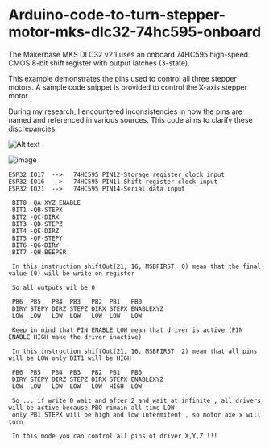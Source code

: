 # Arduino-code-to-turn-stepper-motor-mks-dlc32-74hc595-onboard

The Makerbase MKS DLC32 v2.1 uses an onboard 74HC595 high-speed CMOS 8-bit shift register with output latches (3-state).

This example demonstrates the pins used to control all three stepper motors.  A sample code snippet is provided to control the X-axis stepper motor.

During my research, I encountered inconsistencies in how the pins are named and referenced in various sources.  This code aims to clarify these discrepancies.

![Alt text](https://github.com/costycnc/Arduino-code-to-turn-stepper-motor-mks-dlc32-74hc595-onboard/blob/main/mks.png)

![image](https://github.com/user-attachments/assets/39e4adbb-b22f-49b7-b71b-c8c5590ea13a)


    ESP32 IO17  -->   74HC595 PIN12-Storage register clock input
    ESP32 IO16  -->   74HC595 PIN11-Shift register clock input 
    ESP32 IO21  -->   74HC595 PIN14-Serial data input

     BIT0 -QA-XYZ ENABLE
     BIT1 -QB-STEPX
     BIT2 -QC-DIRX
     BIT3 -QD-STEPZ
     BIT4 -QE-DIRZ
     BIT5 -QF-STEPY
     BIT6 -QG-DIRY
     BIT7 -QH-BEEPER

     In this instruction shiftOut(21, 16, MSBFIRST, 0) mean that the final value (0) will be write on register

     So all outputs wil be 0

     PB6  PB5   PB4  PB3   PB2  PB1   PB0
     DIRY STEPY DIRZ STEPZ DIRX STEPX ENABLEXYZ
     LOW  LOW   LOW  LOW   LOW  LOW   LOW

     Keep in mind that PIN ENABLE LOW mean that driver is active (PIN ENABLE HIGH make the driver inactive)

     In this instruction shiftOut(21, 16, MSBFIRST, 2) mean that all pins will be LOW only BIT1 will be HIGH

     PB6  PB5   PB4  PB3   PB2  PB1   PB0
     DIRY STEPY DIRZ STEPZ DIRX STEPX ENABLEXYZ
     LOW  LOW   LOW  LOW   LOW  HIGH  LOW     

     So ... if write 0 wait and after 2 and wait at infinite , all drivers will be active because PBO rimain all time LOW
     only PB1 STEPX will be high and low intermitent , so motor axe x will turn

     In this mode you can control all pins of driver X,Y,Z !!!
     

     

     





